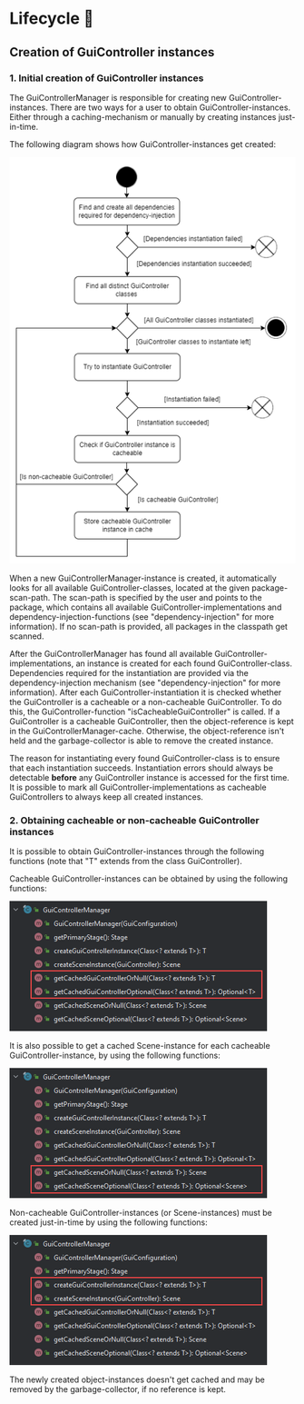 # Lifecycle 🔁

## Creation of GuiController instances

### 1. Initial creation of GuiController instances

The GuiControllerManager is responsible for creating new GuiController-instances. There are two ways for a user to 
obtain GuiController-instances. Either through a caching-mechanism or manually by creating instances just-in-time. 

The following diagram shows how GuiController-instances get created:

![Instantiation of GuiController instances](assets/instantiation-of-gui-controller-instances.png)

When a new GuiControllerManager-instance is created, it automatically looks for all available GuiController-classes, 
located at the given package-scan-path. The scan-path is specified by the user and points to the package, which contains 
all available GuiController-implementations and dependency-injection-functions (see "dependency-injection" for more 
information). If no scan-path is provided, all packages in the classpath get scanned.

After the GuiControllerManager has found all available GuiController-implementations, an instance is created for each 
found GuiController-class. Dependencies required for the instantiation are provided via the dependency-injection 
mechanism (see "dependency-injection" for more information). After each GuiController-instantiation it is checked 
whether the GuiController is a cacheable or a non-cacheable GuiController. To do this, the GuiController-function 
"isCacheableGuiController" is called. If a GuiController is a cacheable GuiController, then the object-reference is kept 
in the GuiControllerManager-cache. Otherwise, the object-reference isn't held and the garbage-collector is able to 
remove the created instance.

The reason for instantiating every found GuiController-class is to ensure that each instantiation succeeds. 
Instantiation errors should always be detectable **before** any GuiController instance is accessed for the first time.
It is possible to mark all GuiController-implementations as cacheable GuiControllers to always keep all created 
instances.

### 2. Obtaining cacheable or non-cacheable GuiController instances

It is possible to obtain GuiController-instances through the following functions (note that "T" extends from the class 
GuiController).

Cacheable GuiController-instances can be obtained by using the following functions:

![GuiController functions to get cached GuiController instances](assets/gui-controller-manager-get-cached-controller.png)

It is also possible to get a cached Scene-instance for each cacheable GuiController-instance, by using the following 
functions: 

![GuiController functions to get cached Scene instances](assets/gui-controller-manager-get-cached-scene.png)

Non-cacheable GuiController-instances (or Scene-instances) must be created just-in-time by using the following 
functions:

![GuiController functions to create GuiController instances](assets/gui-controller-manager-create-controller-or-scene.png)

The newly created object-instances doesn't get cached and may be removed by the garbage-collector, if no reference is 
kept.